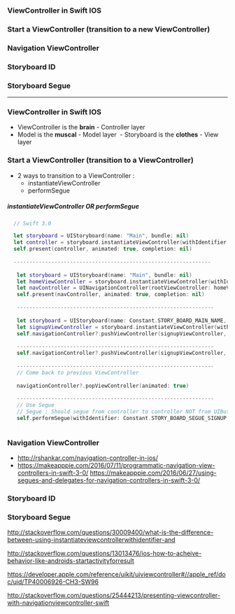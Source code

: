 ### ViewController in Swift IOS
### Start a ViewController (transition to a new ViewController)
### Navigation ViewController
### Storyboard ID
### Storyboard Segue

-----------------------
### ViewController in Swift IOS
  - ViewController is the **brain** - Controller layer
  - Model is the **muscal** - Model layer
  - Storyboard is the **clothes** - View layer

### Start a ViewController (transition to a ViewController)
  - 2 ways to transition to a ViewController :
    - instantiateViewController
    - performSegue

##### instantiateViewController OR performSegue
```swift
  // Swift 3.0

  let storyboard = UIStoryboard(name: "Main", bundle: nil)
  let controller = storyboard.instantiateViewController(withIdentifier: "someViewController") as! UIViewController
  self.present(controller, animated: true, completion: nil)
  
  ---------------------------------------------------------------
  
   let storyboard = UIStoryboard(name: "Main", bundle: nil)
   let homeViewController = storyboard.instantiateViewController(withIdentifier: "HomeViewController") as! HomeViewController
   let navController = UINavigationController(rootViewController: homeViewController)
   self.present(navController, animated: true, completion: nil)
   
   ---------------------------------------------------------------
   
   let storyboard = UIStoryboard(name: Constant.STORY_BOARD_MAIN_NAME, bundle: nil)
   let signupViewController = storyboard.instantiateViewController(withIdentifier: Constant.STORY_BOARD_SIGNUP_ID) as! SignupViewController
   self.navigationController?.pushViewController(signupViewController, animated: true)
   
   ---------------------------------------------------------------
   self.navigationController?.pushViewController(signupViewController, animated: true)
   
   ---------------------------------------------------------------
   // Come back to previous ViewController
   
   navigationController?.popViewController(animated: true)
   
   ---------------------------------------------------------------
   // Use Segue
   // Segue : Should segue from controller to controller NOT from UIButton to controller
   self.performSegue(withIdentifier: Constant.STORY_BOARD_SEGUE_SIGNUP, sender: self)
  
```


### Navigation ViewController
 - http://rshankar.com/navigation-controller-in-ios/
 - https://makeapppie.com/2016/07/11/programmatic-navigation-view-controllers-in-swift-3-0/
 https://makeapppie.com/2016/06/27/using-segues-and-delegates-for-navigation-controllers-in-swift-3-0/
 
### Storyboard ID
### Storyboard Segue






http://stackoverflow.com/questions/30009400/what-is-the-difference-between-using-instantiateviewcontrollerwithidentifier-and

http://stackoverflow.com/questions/13013476/ios-how-to-acheive-behavior-like-androids-startactivityforresult

https://developer.apple.com/reference/uikit/uiviewcontroller#//apple_ref/doc/uid/TP40006926-CH3-SW96

http://stackoverflow.com/questions/25444213/presenting-viewcontroller-with-navigationviewcontroller-swift

